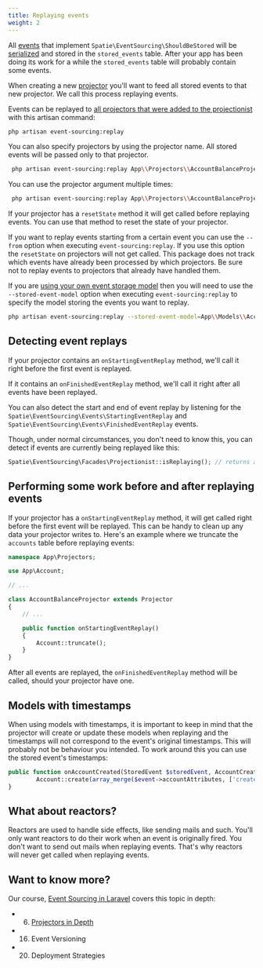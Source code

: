 ```yaml
---
title: Replaying events
weight: 2
---
```


All [events](/laravel-event-sourcing/v5/advanced-usage/preparing-events/) that implement `Spatie\EventSourcing\ShouldBeStored` will be [serialized](/laravel-event-sourcing/v5/advanced-usage/using-your-own-event-serializer) and stored in the `stored_events` table. After your app has been doing its work for a while the `stored_events` table will probably contain some events.

 When creating a new [projector](/laravel-event-sourcing/v5/using-projectors/writing-your-first-projector/) you'll want to feed all stored events to that new projector. We call this process replaying events.

 Events can be replayed to [all projectors that were added to the projectionist](/laravel-event-sourcing/v5/using-projectors/creating-and-configuring-projectors/) with this artisan command:

 ```bash
 php artisan event-sourcing:replay
 ```

 You can also specify projectors by using the projector name. All stored events will be passed only to that projector.

 ```bash
  php artisan event-sourcing:replay App\\Projectors\\AccountBalanceProjector
 ```

 You can use the projector argument multiple times:

  ```bash
   php artisan event-sourcing:replay App\\Projectors\\AccountBalanceProjector App\\Projectors\\AnotherProjector
  ```

If your projector has a `resetState` method it will get called before replaying events. You can use that method to reset the state of your projector.

If you want to replay events starting from a certain event you can use the `--from` option when executing `event-sourcing:replay`. If you use this option the `resetState` on projectors will not get called. This package does not track which events have already been processed by which projectors. Be sure not to replay events to projectors that already have handled them.

If you are [using your own event storage model](/laravel-event-sourcing/v4/advanced-usage/using-your-own-event-storage-model/) then you will need to use the `--stored-event-model` option when executing `event-sourcing:replay` to specify the model storing the events you want to replay.

```bash
php artisan event-sourcing:replay --stored-event-model=App\\Models\\AccountStoredEvent
 ```

## Detecting event replays

If your projector contains an `onStartingEventReplay` method, we'll call it right before the first event is replayed.

If it contains an `onFinishedEventReplay` method, we'll call it right after all events have been replayed.

You can also detect the start and end of event replay by listening for the `Spatie\EventSourcing\Events\StartingEventReplay` and `Spatie\EventSourcing\Events\FinishedEventReplay` events.

Though, under normal circumstances, you don't need to know this, you can detect if events are currently being replayed like this:

```php
Spatie\EventSourcing\Facades\Projectionist::isReplaying(); // returns a boolean
```

## Performing some work before and after replaying events

If your projector has a `onStartingEventReplay` method, it will get called right before the first event will be replayed. This can be handy to clean up any data your projector writes to. Here's an example where we truncate the `accounts` table before replaying events:

```php
namespace App\Projectors;

use App\Account;

// ...

class AccountBalanceProjector extends Projector
{
    // ...

    public function onStartingEventReplay()
    {
        Account::truncate();
    }
}
```

After all events are replayed, the `onFinishedEventReplay` method will be called, should your projector have one.

## Models with timestamps

When using models with timestamps, it is important to keep in mind that the projector will create or update these models when replaying and the timestamps will not correspond to the event's original timestamps. This will probably not be behaviour you intended. To work around this you can use the stored event's timestamps:

```php
public function onAccountCreated(StoredEvent $storedEvent, AccountCreated $event) {
        Account::create(array_merge($event->accountAttributes, ['created_at' => $storedEvent->created_at, 'updated_at' => $storedEvent->created_at]));
}
```

## What about reactors?

Reactors are used to handle side effects, like sending mails and such. You'll only want reactors to do their work when an event is originally fired. You don't want to send out mails when replaying events. That's why reactors will never get called when replaying events.

## Want to know more?

Our course, [Event Sourcing in Laravel](https://event-sourcing-laravel.com/) covers this topic in depth:

- 06. [Projectors in Depth](https://event-sourcing-laravel.com/projectors-in-depth)
- 16. Event Versioning
- 20. Deployment Strategies
